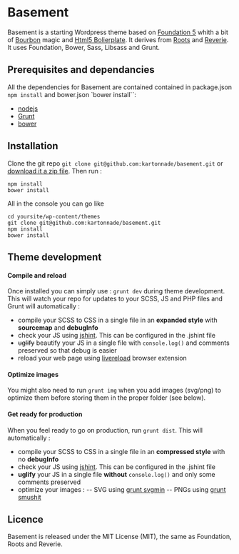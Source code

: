 Basement
========

Basement is a starting Wordpress theme based on [Foundation 5](http://foundation.zurb.com/) whith a bit of [Bourbon](http://bourbon.io/) magic and [Html5 Bolierplate](http://html5boilerplate.com/).
It derives from [Roots](http://roots.io/) and [Reverie](http://themefortress.com/reverie/).
It uses Foundation, Bower, Sass, Libsass and Grunt.

## Prerequisites and dependancies
All the dependencies for Basement are contained contained in package.json `npm install` and bower.json `bower install``:
- [nodejs](http://nodejs.org/)
- [Grunt](http://gruntjs.com/)
- [bower](http://bower.io/) 

## Installation
Clone the git repo `git clone git@github.com:kartonnade/basement.git` or [download it a zip file](https://github.com/kartonnade/basement/archive/master.zip).
Then run :
````
npm install
bower install
````

All in the console you can go like 
````
cd yoursite/wp-content/themes
git clone git@github.com:kartonnade/basement.git
npm install
bower install
````

## Theme development
#### Compile and reload
Once installed you can simply use : `grunt dev` during theme development.
This will watch your repo for updates to your SCSS, JS and PHP files and Grunt will automatically :
- compile your SCSS to CSS in a single file in an **expanded style** with **sourcemap** and **debugInfo**
- check your JS using [jshint](http://www.jshint.com/). This can be configured in the .jshint file
- ~~uglify~~ beautify your JS in a single file with `console.log()` and comments preserved so that debug is easier
- reload your web page using [livereload](http://livereload.com/) browser extension

#### Optimize images
You might also need to run `grunt img` when you add images (svg/png) to optimize them before storing them in the proper folder (see below).

#### Get ready for production
When you feel ready to go on production, run `grunt dist`. This will automatically :
- compile your SCSS to CSS in a single file in an **compressed style** with no **debugInfo**
- check your JS using [jshint](http://www.jshint.com/). This can be configured in the .jshint file
- **uglify** your JS in a single file **without** `console.log()` and only some comments preserved
- optimize your images :
-- SVG using [grunt svgmin](https://github.com/sindresorhus/grunt-svgmin)
-- PNGs using [grunt smushit](https://github.com/heldr/grunt-smushit)




## Licence
Basement is released under the MIT License (MIT), the same as Foundation, Roots and Reverie.

